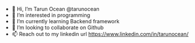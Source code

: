 - 👋 Hi, I’m Tarun Ocean @tarunocean
- 👀 I’m interested in programming
- 🌱 I’m currently learning Backend framework
- 💞️ I’m looking to collaborate on Github
- 📫 Reach out to my linkedin url https://www.linkedin.com/in/tarunocean/

<!---
tarunocean/tarunocean is a ✨ special ✨ repository because its `README.md` (this file) appears on your GitHub profile.
You can click the Preview link to take a look at your changes.
--->
